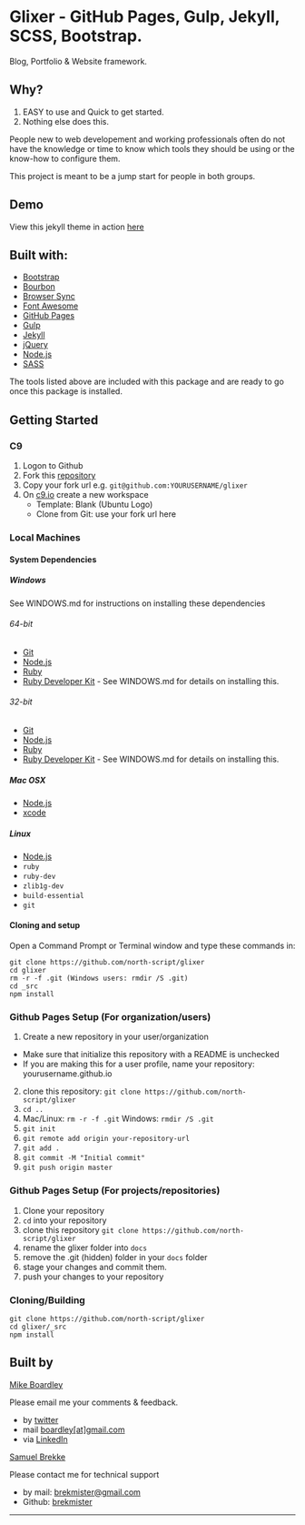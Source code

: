 # Glixer - GitHub Pages, Gulp, Jekyll, SCSS, Bootstrap.
Blog, Portfolio & Website framework.

## Why?
1. EASY to use and Quick to get started.
2. Nothing else does this.

People new to web developement and working professionals often do not have the knowledge or time to know which tools they should be using or the know-how to configure them.

This project is meant to be a jump start for people in both groups.

## Demo
View this jekyll theme in action [here](https://north-script.github.io/glixer)

## Built with:
- [Bootstrap](http://getbootstrap.com/)
- [Bourbon](http://bourbon.io/)
- [Browser Sync](https://browsersync.io/)
- [Font Awesome](http://fontawesome.io/)
- [GitHub Pages](https://pages.github.com/)
- [Gulp](http://gulpjs.com/)
- [Jekyll](https://jekyllrb.com/)
- [jQuery](https://jquery.com/)
- [Node.js](https://nodejs.org/)
- [SASS](http://gulpjs.com/)

The tools listed above are included with this package and are ready to go once this package is installed.

## Getting Started

### C9
1. Logon to Github
2. Fork this [repository](https://github.com/north-script/glixer)
3. Copy your fork url e.g. `git@github.com:YOURUSERNAME/glixer`
4. On [c9.io](https://c9.io) create a new workspace
   * Template: Blank (Ubuntu Logo)
   * Clone from Git: use your fork url here

### Local Machines

#### System Dependencies

##### Windows

See WINDOWS.md for instructions on installing these dependencies

###### 64-bit

 - [Git](https://www.git-scm.com/download/win)
 - [Node.js](https://nodejs.org/dist/v7.7.3/node-v7.7.3-x64.msi)
 - [Ruby](https://dl.bintray.com/oneclick/rubyinstaller/rubyinstaller-2.3.3-x64.exe)
 - [Ruby Developer Kit](https://dl.bintray.com/oneclick/rubyinstaller/DevKit-mingw64-64-4.7.2-20130224-1432-sfx.exe) - See WINDOWS.md for details on installing this.
 
###### 32-bit

 - [Git](https://www.git-scm.com/download/win)
 - [Node.js](https://nodejs.org/dist/v7.7.3/node-v7.7.3-x86.msi)
 - [Ruby](https://dl.bintray.com/oneclick/rubyinstaller/rubyinstaller-2.3.3.exe)
 - [Ruby Developer Kit](https://dl.bintray.com/oneclick/rubyinstaller/DevKit-mingw64-32-4.7.2-20130224-1151-sfx.exe) - See WINDOWS.md for details on installing this.

##### Mac OSX
 - [Node.js](https://nodejs.org/dist/v7.7.3/node-v7.7.3.pkg)
 - [xcode](https://itunes.apple.com/us/app/xcode/id497799835?mt=12)


##### Linux
 - [Node.js](https://nodejs.org/en/download/package-manager)
 - `ruby`
 - `ruby-dev`
 - `zlib1g-dev`
 - `build-essential`
 - `git`
 
#### Cloning and setup
Open a Command Prompt or Terminal window and type these commands in:
```
git clone https://github.com/north-script/glixer
cd glixer
rm -r -f .git (Windows users: rmdir /S .git)
cd _src
npm install
```

 
### Github Pages Setup (For organization/users)
1. Create a new repository in your user/organization
  - Make sure that initialize this repository with a README is unchecked
  - If you are making this for a user profile, name your repository: yourusername.github.io
2. clone this repository: `git clone https://github.com/north-script/glixer`
3. `cd ..`
4. Mac/Linux: `rm -r -f .git` Windows: `rmdir /S .git`
5. `git init`
6. `git remote add origin your-repository-url`
7. `git add .`
8. `git commit -M "Initial commit"`
9. `git push origin master`

### Github Pages Setup (For projects/repositories)
1. Clone your repository
2. `cd` into your repository
3. clone this repository `git clone https://github.com/north-script/glixer`
4. rename the glixer folder into `docs`
5. remove the .git (hidden) folder in your `docs` folder
6. stage your changes and commit them.
7. push your changes to your repository

### Cloning/Building
```
git clone https://github.com/north-script/glixer
cd glixer/_src
npm install
```

## Built by
[Mike Boardley](https://www.linkedin.com/in/boardley/)

Please email me your comments & feedback.

- by <a href="https://twitter.com/mikeboardley">twitter</a>
- mail <a href="mailto:boardley@gmail.com">boardley[at]gmail.com</a>
- via <a href="https://www.linkedin.com/in/boardley/">LinkedIn</a>


[Samuel Brekke](https://www.linkedin.com/in/sjbrekke/)

Please contact me for technical support

 - by mail: [brekmister@gmail.com](mailto:brekmister@gmail.com)
 - Github: [brekmister](https://github.com/users/brekmister)
 
---
